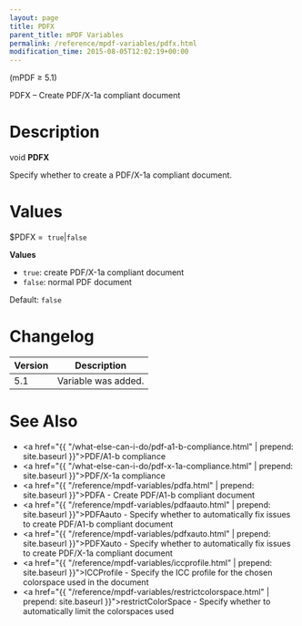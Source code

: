 ```yaml
---
layout: page
title: PDFX
parent_title: mPDF Variables
permalink: /reference/mpdf-variables/pdfx.html
modification_time: 2015-08-05T12:02:19+00:00
---
```



(mPDF &ge; 5.1)

PDFX – Create PDF/X-1a compliant document

# Description

void **PDFX**

Specify whether to create a PDF/X-1a compliant document.

# Values

<span class="parameter">$PDFX</span> =  `true`\|`false`

**Values**

* `true`: create PDF/X-1a compliant document   
* `false`: normal PDF document

Default: `false`

# Changelog

<table class="table">
<thead>
<tr>
  <th>Version</th>
  <th>Description</th>
</tr>
</thead>
<tbody>
<tr>
  <td>5.1</td>
  <td>Variable was added.</td>
</tr>
</tbody>
</table>

# See Also

* <a href="{{ "/what-else-can-i-do/pdf-a1-b-compliance.html" | prepend: site.baseurl }}">PDF/A1-b compliance</a>
* <a href="{{ "/what-else-can-i-do/pdf-x-1a-compliance.html" | prepend: site.baseurl }}">PDF/X-1a compliance</a>
* <a href="{{ "/reference/mpdf-variables/pdfa.html" | prepend: site.baseurl }}">PDFA</a> - Create PDF/A1-b compliant document
* <a href="{{ "/reference/mpdf-variables/pdfaauto.html" | prepend: site.baseurl }}">PDFAauto</a> - Specify whether to automatically fix issues to create PDF/A1-b compliant document
* <a href="{{ "/reference/mpdf-variables/pdfxauto.html" | prepend: site.baseurl }}">PDFXauto</a> - Specify whether to automatically fix issues to create PDF/X-1a compliant document
* <a href="{{ "/reference/mpdf-variables/iccprofile.html" | prepend: site.baseurl }}">ICCProfile</a> - Specify the ICC profile for the chosen colorspace used in the document
* <a href="{{ "/reference/mpdf-variables/restrictcolorspace.html" | prepend: site.baseurl }}">restrictColorSpace</a> - Specify whether to automatically limit the colorspaces used
